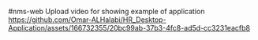 #nms-web
Upload video for showing example of application
https://github.com/Omar-ALHalabi/HR_Desktop-Application/assets/166732355/20bc99ab-37b3-4fc8-ad5d-cc3231eacfb8
